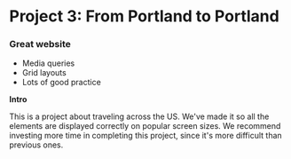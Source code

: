 # Project 3: From Portland to Portland

### Great website
* Media queries
* Grid layouts
* Lots of good practice

**Intro**

This is a project about traveling across the US. We've made it so all the elements are displayed correctly on popular screen sizes. We recommend investing more time in completing this project, since it's more difficult than previous ones.

